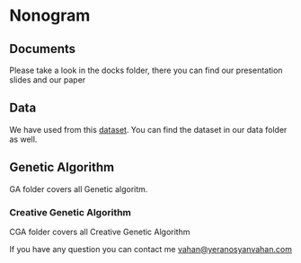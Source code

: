 # Nonogram
## Documents
Please take a look in the docks folder, there you can find our presentation slides and our paper
## Data
We have used from this [dataset](https://raw.githubusercontent.com/susarip/test/master/hanjie_scraper/hanjie_scraper/hanjie.csv).
You can find the dataset in our data folder as well.
## Genetic Algorithm
GA folder covers all Genetic algoritm.

### Creative Genetic Algorithm
CGA folder covers all Creative Genetic Algorithm 




If you have any question you can contact me vahan@yeranosyanvahan.com
